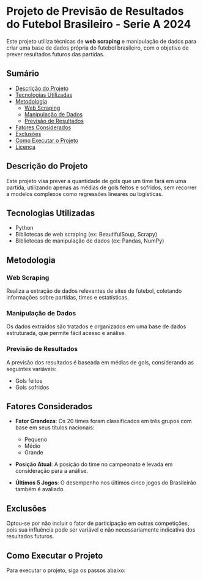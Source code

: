 # Projeto de Previsão de Resultados do Futebol Brasileiro - Serie A 2024

Este projeto utiliza técnicas de **web scraping** e manipulação de dados para criar uma base de dados própria do futebol brasileiro, com o objetivo de prever resultados futuros das partidas.

## Sumário

- [Descrição do Projeto](#descrição-do-projeto)
- [Tecnologias Utilizadas](#tecnologias-utilizadas)
- [Metodologia](#metodologia)
  - [Web Scraping](#web-scraping)
  - [Manipulação de Dados](#manipulação-de-dados)
  - [Previsão de Resultados](#previsão-de-resultados)
- [Fatores Considerados](#fatores-considerados)
- [Exclusões](#exclusões)
- [Como Executar o Projeto](#como-executar-o-projeto)
- [Licença](#licença)

## Descrição do Projeto

Este projeto visa prever a quantidade de gols que um time fará em uma partida, utilizando apenas as médias de gols feitos e sofridos, sem recorrer a modelos complexos como regressões lineares ou logísticas. 

## Tecnologias Utilizadas

- Python
- Bibliotecas de web scraping (ex: BeautifulSoup, Scrapy)
- Bibliotecas de manipulação de dados (ex: Pandas, NumPy)

## Metodologia

### Web Scraping

Realiza a extração de dados relevantes de sites de futebol, coletando informações sobre partidas, times e estatísticas.

### Manipulação de Dados

Os dados extraídos são tratados e organizados em uma base de dados estruturada, que permite fácil acesso e análise.

### Previsão de Resultados

A previsão dos resultados é baseada em médias de gols, considerando as seguintes variáveis:

- Gols feitos
- Gols sofridos

## Fatores Considerados

- **Fator Grandeza**: Os 20 times foram classificados em três grupos com base em seus títulos nacionais:
  - Pequeno
  - Médio
  - Grande
  
- **Posição Atual**: A posição do time no campeonato é levada em consideração para a análise.

- **Últimos 5 Jogos**: O desempenho nos últimos cinco jogos do Brasileirão também é avaliado.

## Exclusões

Optou-se por não incluir o fator de participação em outras competições, pois sua influência pode ser variável e não necessariamente indicativa dos resultados futuros.

## Como Executar o Projeto

Para executar o projeto, siga os passos abaixo:
